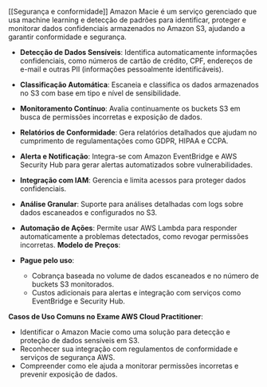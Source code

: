 [[Segurança e conformidade]]
Amazon Macie é um serviço gerenciado que usa machine learning e detecção de padrões para identificar, proteger e monitorar dados confidenciais armazenados no Amazon S3, ajudando a garantir conformidade e segurança.

- **Detecção de Dados Sensíveis**: Identifica automaticamente informações confidenciais, como números de cartão de crédito, CPF, endereços de e-mail e outras PII (informações pessoalmente identificáveis).
- **Classificação Automática**: Escaneia e classifica os dados armazenados no S3 com base em tipo e nível de sensibilidade.
- **Monitoramento Contínuo**: Avalia continuamente os buckets S3 em busca de permissões incorretas e exposição de dados.
- **Relatórios de Conformidade**: Gera relatórios detalhados que ajudam no cumprimento de regulamentações como GDPR, HIPAA e CCPA.
- **Alerta e Notificação**: Integra-se com Amazon EventBridge e AWS Security Hub para gerar alertas automatizados sobre vulnerabilidades.
- **Integração com IAM**: Gerencia e limita acessos para proteger dados confidenciais.
- **Análise Granular**: Suporte para análises detalhadas com logs sobre dados escaneados e configurados no S3.
- **Automação de Ações**: Permite usar AWS Lambda para responder automaticamente a problemas detectados, como revogar permissões incorretas.
**Modelo de Preços**:

- **Pague pelo uso**:
    - Cobrança baseada no volume de dados escaneados e no número de buckets S3 monitorados.
    - Custos adicionais para alertas e integração com serviços como EventBridge e Security Hub.

**Casos de Uso Comuns no Exame AWS Cloud Practitioner**:

- Identificar o Amazon Macie como uma solução para detecção e proteção de dados sensíveis em S3.
- Reconhecer sua integração com regulamentos de conformidade e serviços de segurança AWS.
- Compreender como ele ajuda a monitorar permissões incorretas e prevenir exposição de dados.
